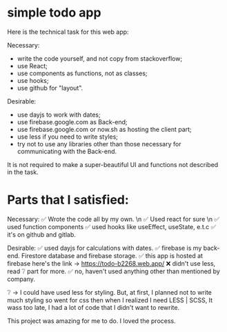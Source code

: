 # simple todo app
 Here is the technical task for this web app:

Necessary:

- write the code yourself, and not copy from stackoverflow;
- use React;
- use components as functions, not as classes;
- use hooks;
- use github for "layout".

Desirable:
- use dayjs to work with dates;
- use firebase.google.com as Back-end;
- use firebase.google.com or now.sh as hosting the client part;
- use less if you need to write styles;
- try not to use any libraries other than those necessary for communicating with the Back-end.

It is not required to make a super-beautiful UI and functions not described in the task.

# Parts that I satisfied:

Necessary:
✅ Wrote the code all by my own. \n
✅ Used react for sure \n
✅ used function components
✅ used hooks like useEffect, useState, e.t.c
✅ it's on github and gitlab.

Desirable:
✅ used dayjs for calculations with dates.
✅ firebase is my back-end. Firestore database and firebase storage.
✅ this app is hosted at firebase here's the link -> https://todo-b2268.web.app/ 
❌ didn't use less, read ❔ part for more. 
✅ no, haven't used anything other than mentioned by company.


❔ -> I could have used less for styling. But, at first, I planned not to write much styling so went for css then when I realized I need LESS | SCSS, It wass too late, I had a lot of code that I didn't want to rewrite.

This project was amazing for me to do. I loved the process.

